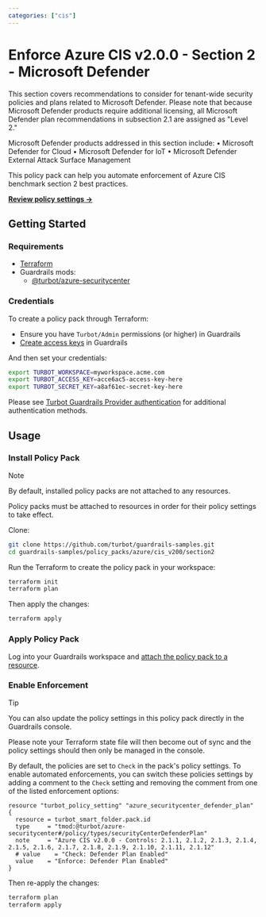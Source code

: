 ```yaml
---
categories: ["cis"]
---
```


# Enforce Azure CIS v2.0.0 - Section 2 - Microsoft Defender

This section covers recommendations to consider for tenant-wide security policies and plans related to Microsoft Defender. Please note that because Microsoft Defender products require additional licensing, all Microsoft Defender plan recommendations in subsection 2.1 are assigned as "Level 2."

Microsoft Defender products addressed in this section include:
• Microsoft Defender for Cloud
• Microsoft Defender for IoT
• Microsoft Defender External Attack Surface Management

This policy pack can help you automate enforcement of Azure CIS benchmark section 2 best practices.

**[Review policy settings →](https://hub-guardrails-turbot-com-git-development-turbot.vercel.app/policy-packs/azure/cis_v200/section2/settings)**

## Getting Started

### Requirements

- [Terraform](https://developer.hashicorp.com/terraform/tutorials/azure-get-started/install-cli)
- Guardrails mods:
  - [@turbot/azure-securitycenter](https://hub-guardrails-turbot-com-git-development-turbot.vercel.app/azure/mods/azure-securitycenter)

### Credentials

To create a policy pack through Terraform:

- Ensure you have `Turbot/Admin` permissions (or higher) in Guardrails
- [Create access keys](https://turbot.com/guardrails/docs/guides/iam/access-keys#generate-a-new-guardrails-api-access-key) in Guardrails

And then set your credentials:

```sh
export TURBOT_WORKSPACE=myworkspace.acme.com
export TURBOT_ACCESS_KEY=acce6ac5-access-key-here
export TURBOT_SECRET_KEY=a8af61ec-secret-key-here
```

Please see [Turbot Guardrails Provider authentication](https://registry.terraform.io/providers/turbot/turbot/latest/docs#authentication) for additional authentication methods.

## Usage

### Install Policy Pack

> [!NOTE]
> By default, installed policy packs are not attached to any resources.
>
> Policy packs must be attached to resources in order for their policy settings to take effect.

Clone:

```sh
git clone https://github.com/turbot/guardrails-samples.git
cd guardrails-samples/policy_packs/azure/cis_v200/section2
```

Run the Terraform to create the policy pack in your workspace:

```sh
terraform init
terraform plan
```

Then apply the changes:

```sh
terraform apply
```

### Apply Policy Pack

Log into your Guardrails workspace and [attach the policy pack to a resource](https://turbot.com/guardrails/docs/guides/working-with-folders/smart#attach-a-smart-folder-to-a-resource).

### Enable Enforcement

> [!TIP]
> You can also update the policy settings in this policy pack directly in the Guardrails console.
>
> Please note your Terraform state file will then become out of sync and the policy settings should then only be managed in the console.

By default, the policies are set to `Check` in the pack's policy settings. To enable automated enforcements, you can switch these policies settings by adding a comment to the `Check` setting and removing the comment from one of the listed enforcement options:

```hcl
resource "turbot_policy_setting" "azure_securitycenter_defender_plan" {
  resource = turbot_smart_folder.pack.id
  type     = "tmod:@turbot/azure-securitycenter#/policy/types/securityCenterDefenderPlan"
  note     = "Azure CIS v2.0.0 - Controls: 2.1.1, 2.1.2, 2.1.3, 2.1.4, 2.1.5, 2.1.6, 2.1.7, 2.1.8, 2.1.9, 2.1.10, 2.1.11, 2.1.12"
  # value    = "Check: Defender Plan Enabled"
  value    = "Enforce: Defender Plan Enabled"
}
```

Then re-apply the changes:

```sh
terraform plan
terraform apply
```
